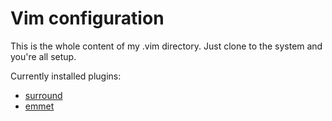 # Vim configuration

This is the whole content of my .vim directory. Just clone to the system and you're all setup. 

Currently installed plugins:
+ [surround](https://github.com/tpope/vim-surround)
+ [emmet](https://github.com/mattn/emmet-vim)

